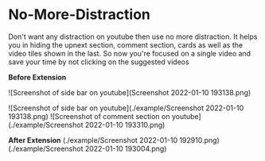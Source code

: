 # No-More-Distraction

Don't want any distraction on youtube then use no more distraction. It helps you in hiding the upnext section, comment section, cards as well as the video tiles shown in the last. So now you're focused on a single video and save your time by not clicking on the suggested videos

**Before Extension**

![Screenshot of side bar on youtube](Screenshot 2022-01-10 193138.png)

![Screenshot of side bar on youtube](./example/Screenshot 2022-01-10 193138.png)
![Screenshot of comment section on youtube](./example/Screenshot 2022-01-10 193310.png)

**After Extension**
(./example/Screenshot 2022-01-10 192910.png)
(./example/Screenshot 2022-01-10 193004.png)
